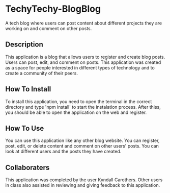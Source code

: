 # TechyTechy-BlogBlog
A tech blog where users can post content about different projects they are working on and comment on other posts. 

## Description
This application is a blog that allows users to register and create blog posts. Users can post, edit, and comment on posts. This application was created as a space for people interested in different types of technology and to create a community of their peers. 

## How To Install
To install this application, you need to open the terminal in the correct directory and type 'npm install' to start the instalation process. After thiss, you should be able to open the application on the web and register.

## How To Use
You can use this application like any other blog website. You can register, post, edit, or delete content and comment on other users' posts. You can look at different users and the posts they have created. 

## Collaboraters
This application was completed by the user Kyndall Carothers. Other users in class also assisted in reviewing and giving feedback to this application. 
